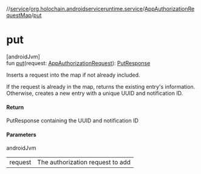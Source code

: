 //[service](../../../index.md)/[org.holochain.androidserviceruntime.service](../index.md)/[AppAuthorizationRequestMap](index.md)/[put](put.md)

# put

[androidJvm]\
fun [put](put.md)(request: [AppAuthorizationRequest](../-app-authorization-request/index.md)): [PutResponse](../-put-response/index.md)

Inserts a request into the map if not already included.

If the request is already in the map, returns the existing entry's information. Otherwise, creates a new entry with a unique UUID and notification ID.

#### Return

PutResponse containing the UUID and notification ID

#### Parameters

androidJvm

| | |
|---|---|
| request | The authorization request to add |